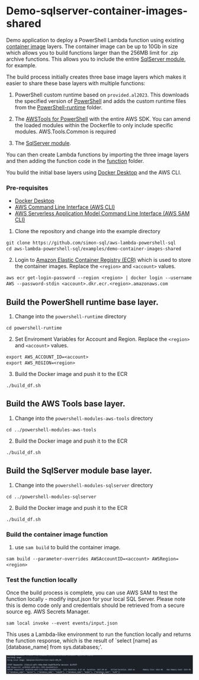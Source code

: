 # Demo-sqlserver-container-images-shared

Demo application to deploy a PowerShell Lambda function using existing [container image](https://docs.aws.amazon.com/lambda/latest/dg/images-create.html) layers. The container image can be up to 10Gb in size which allows you to build functions larger than the 256MB limit for .zip archive functions. This allows you to include the entire [SqlServer module](https://www.powershellgallery.com/packages/sqlserver/22.2.0), for example.

The build process initially creates three base image layers which makes it easier to share these base layers with multiple functions:

1. PowerShell custom runtime based on ````provided.al2023````. This downloads the specified version of [PowerShell](https://github.com/PowerShell/PowerShell/releases/) and adds the custom runtime files from the [PowerShell-runtime](../../powershell-runtime/) folder.

2. The [AWSTools for PowerShell](https://aws.amazon.com/powershell/) with the entire AWS SDK. You can amend the loaded modules within the Dockerfile to only include specific modules. AWS.Tools.Common is required

3. The [SqlServer module](https://www.powershellgallery.com/packages/sqlserver/22.2.0).

You can then create Lambda functions by importing the three image layers and then adding the function code in the [function](./function) folder.

You build the initial base layers using [Docker Desktop](https://docs.docker.com/get-docker/) and the AWS CLI.

### Pre-requisites

* [Docker Desktop](https://docs.docker.com/get-docker/)
* [AWS Command Line Interface (AWS CLI)](https://aws.amazon.com/cli/)
* [AWS Serverless Application Model Command Line Interface (AWS SAM CLI) ](https://docs.aws.amazon.com/serverless-application-model/latest/developerguide/install-sam-cli.html)

1. Clone the repository and change into the example directory

```shell
git clone https://github.com/simon-sql/aws-lambda-powershell-sql
cd aws-lambda-powershell-sql/examples/demo-container-images-shared
```

2. Login to [Amazon Elastic Container Registry (ECR)](https://aws.amazon.com/ecr/) which is used to store the container images. Replace the `<region>` and `<account>` values.
```shell
aws ecr get-login-password --region <region> | docker login --username AWS --password-stdin <account>.dkr.ecr.<region>.amazonaws.com
```

## Build the PowerShell runtime base layer.

1. Change into the `powershell-runtime` directory

```shell
cd powershell-runtime
```
2. Set Enviroment Variables for Account and Region. Replace the `<region>` and `<account>` values.
```shell
export AWS_ACCOUNT_ID=<account>
export AWS_REGION=<region>
```
3. Build the Docker image and push it to the ECR
```shell
./build_df.sh
```

## Build the AWS Tools base layer.

1. Change into the `powershell-modules-aws-tools` directory

```shell
cd ../powershell-modules-aws-tools
```

2. Build the Docker image and push it to the ECR
```shell
./build_df.sh
```

## Build the SqlServer module base layer.

1. Change into the `powershell-modules-sqlserver` directory

```shell
cd ../powershell-modules-sqlserver
```
2. Build the Docker image and push it to the ECR
```shell
./build_df.sh
```

### Build the container image function

1. use `sam build` to build the container image.

```shell
sam build --parameter-overrides AWSAccountID=<account> AWSRegion=<region>
```
### Test the function locally

Once the build process is complete, you can use AWS SAM to test the function locally - modify input.json for your local SQL Server.  Please note this is demo code only and credentials should be retrieved from a secure source eg. AWS Secrets Manager.

```shell
sam local invoke --event events/input.json 
```

This uses a Lambda-like environment to run the function locally and returns the function response, which is the result of `select [name] as [database_name] from sys.databases;'.

![sam local invoke](/img/sam-local-invoke.png)


